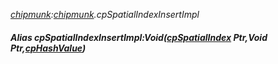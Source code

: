 _[chipmunk](../../modules/chipmunk/chipmunk-module.md):[chipmunk](../../modules/chipmunk/chipmunk-module.md).cpSpatialIndexInsertImpl_
##### Alias cpSpatialIndexInsertImpl:Void([cpSpatialIndex](../../modules/chipmunk/chipmunk-cpspatialindex.md) Ptr,Void Ptr,[cpHashValue](../../modules/chipmunk/chipmunk-cphashvalue.md))
